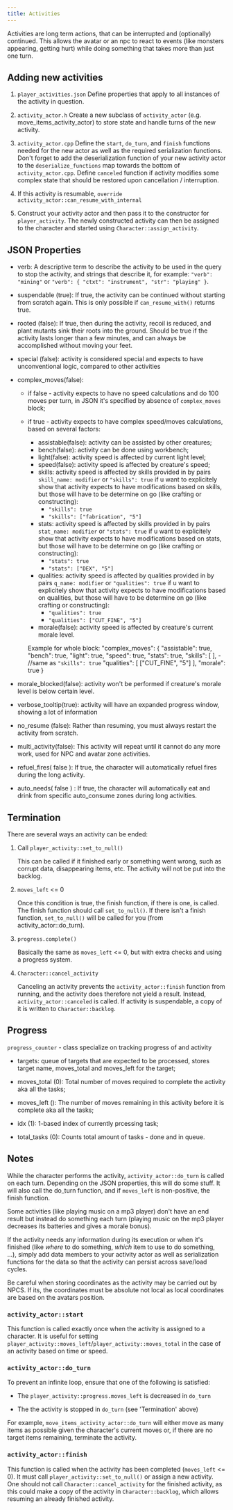 ```yaml
---
title: Activities
---
```


Activities are long term actions, that can be interrupted and (optionally) continued. This allows
the avatar or an npc to react to events (like monsters appearing, getting hurt) while doing
something that takes more than just one turn.

## Adding new activities

1. `player_activities.json` Define properties that apply to all instances of the activity in
   question.

2. `activity_actor.h` Create a new subclass of `activity_actor` (e.g. move_items_activity_actor) to
   store state and handle turns of the new activity.

3. `activity_actor.cpp` Define the `start`, `do_turn`, and `finish` functions needed for the new
   actor as well as the required serialization functions. Don't forget to add the deserialization
   function of your new activity actor to the `deserialize_functions` map towards the bottom of
   `activity_actor.cpp`. Define `canceled` function if activity modifies some complex state that
   should be restored upon cancellation / interruption.

4. If this activity is resumable, `override` `activity_actor::can_resume_with_internal`

5. Construct your activity actor and then pass it to the constructor for `player_activity`. The
   newly constructed activity can then be assigned to the character and started using
   `Character::assign_activity`.

## JSON Properties

- verb: A descriptive term to describe the activity to be used in the query to stop the activity,
  and strings that describe it, for example: `"verb": "mining"` or
  `"verb": { "ctxt": "instrument", "str": "playing" }`.

- suspendable (true): If true, the activity can be continued without starting from scratch again.
  This is only possible if `can_resume_with()` returns true.

- rooted (false): If true, then during the activity, recoil is reduced, and plant mutants sink their
  roots into the ground. Should be true if the activity lasts longer than a few minutes, and can
  always be accomplished without moving your feet.

- special (false): activity is considered special and expects to have unconventional logic,
  compared to other activities

- complex_moves(false):
  - if false - activity expects to have no speed calculations and do 100 moves per turn,
    in JSON it's specified by absence of `complex_moves` block;
  - if true - activity expects to have complex speed/moves calculations, based on several factors:
    - assistable(false): activity can be assisted by other creatures;
    - bench(false): activity can be done using workbench;
    - light(false): activity speed is affected by current light level;
    - speed(false): activity speed is affected by creature's speed;
    - skills: activity speed is affected by skills provided in by pairs `skill_name: modifier`
      or `"skills": true` if u want to explicitely show that activity expects to have modifications
      based on skills, but those will have to be determine on go (like crafting or constructing):
      - `"skills": true`
      - `"skills": ["fabrication", "5"]`
    - stats: activity speed is affected by skills provided in by pairs `stat_name: modifier`
      or `"stats": true` if u want to explicitely show that activity expects to have modifications
      based on stats, but those will have to be determine on go (like crafting or constructing):
      - `"stats": true`
      - `"stats": ["DEX", "5"]`
    - qualities: activity speed is affected by qualities provided in by pairs `q_name: modifier`
      or `"qualities": true` if u want to explicitely show that activity expects to have modifications
      based on qualities, but those will have to be determine on go (like crafting or constructing):
      - `"qualities": true`
      - `"qualities": ["CUT_FINE", "5"]`
    - morale(false): activity speed is affected by creature's current morale level.

    Example for whole block:
    "complex_moves": {
    "assistable": true,
    "bench": true,
    "light": true,
    "speed": true,
    "stats": true,
    "skills": [ ], - //same as `"skills": true`
    "qualities": [ ["CUT_FINE", "5"] ],
    "morale": true
    }

- morale_blocked(false): activity won't be performed if creature's morale level is below certain level.

- verbose_tooltip(true): activity will have an expanded progress window, showing a lot of information

- no_resume (false): Rather than resuming, you must always restart the activity from scratch.

- multi_activity(false): This activity will repeat until it cannot do any more work, used for NPC
  and avatar zone activities.

- refuel_fires( false ): If true, the character will automatically refuel fires during the long
  activity.

- auto_needs( false ) : If true, the character will automatically eat and drink from specific
  auto_consume zones during long activities.

## Termination

There are several ways an activity can be ended:

1. Call `player_activity::set_to_null()`

   This can be called if it finished early or something went wrong, such as corrupt data,
   disappearing items, etc. The activity will not be put into the backlog.

2. `moves_left` <= 0

   Once this condition is true, the finish function, if there is one, is called. The finish function
   should call `set_to_null()`. If there isn't a finish function, `set_to_null()` will be called for
   you (from activity_actor::do_turn).

3. `progress.complete()`

   Basically the same as `moves_left` <= 0, but with extra checks and using a progress system.

4. `Character::cancel_activity`

   Canceling an activity prevents the `activity_actor::finish` function from running, and the
   activity does therefore not yield a result. Instead, `activity_actor::canceled` is called. If
   activity is suspendable, a copy of it is written to `Character::backlog`.

## Progress

`progress_counter` - class specialize on tracking progress of and activity

- targets: queue of targets that are expected to be processed, stores target name, moves_total and
  moves_left for the target;

- moves_total (0): Total number of moves required to complete the activity aka all the tasks;

- moves_left (): The number of moves remaining in this activity before it is complete aka all the tasks;

- idx (1): 1-based index of currently prcessing task;

- total_tasks (0): Counts total amount of tasks - done and in queue.

## Notes

While the character performs the activity, `activity_actor::do_turn` is called on each turn.
Depending on the JSON properties, this will do some stuff. It will also call the do_turn function,
and if `moves_left` is non-positive, the finish function.

Some activities (like playing music on a mp3 player) don't have an end result but instead do
something each turn (playing music on the mp3 player decreases its batteries and gives a morale
bonus).

If the activity needs any information during its execution or when it's finished (like _where_ to do
something, _which_ item to use to do something, ...), simply add data members to your activity actor
as well as serialization functions for the data so that the activity can persist across save/load
cycles.

Be careful when storing coordinates as the activity may be carried out by NPCS. If its, the
coordinates must be absolute not local as local coordinates are based on the avatars position.

### `activity_actor::start`

This function is called exactly once when the activity is assigned to a character. It is useful for
setting `player_activity::moves_left`/`player_activity::moves_total` in the case of an activity
based on time or speed.

### `activity_actor::do_turn`

To prevent an infinite loop, ensure that one of the following is satisfied:

- The `player_activity::progress.moves_left` is decreased in `do_turn`

- The the activity is stopped in `do_turn` (see 'Termination' above)

For example, `move_items_activity_actor::do_turn` will either move as many items as possible given
the character's current moves or, if there are no target items remaining, terminate the activity.

### `activity_actor::finish`

This function is called when the activity has been completed (`moves_left` <= 0). It must call
`player_activity::set_to_null()` or assign a new activity. One should not call
`Character::cancel_activity` for the finished activity, as this could make a copy of the activity in
`Character::backlog`, which allows resuming an already finished activity.
